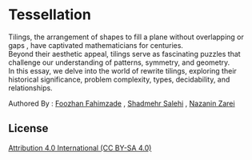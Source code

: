 # Tessellation
Tilings, the arrangement of shapes to fill a plane without overlapping or gaps , have
captivated mathematicians for centuries.<br>
Beyond their aesthetic appeal, tilings serve as fascinating puzzles that challenge our understanding of patterns, symmetry, and geometry. <br>
In this essay, we delve into the world of rewrite tilings, exploring their historical
significance, problem complexity, types, decidability, and relationships.

Authored By : [Foozhan Fahimzade](https://github.com/FoozhanFahimzade) , [Shadmehr Salehi](https://github.com/shadmehr-salehi) , [Nazanin Zarei](https://github.com/nazaninzareirad)  <br>

## License
[Attribution 4.0 International (CC BY-SA 4.0)](/LICENSE.md)
